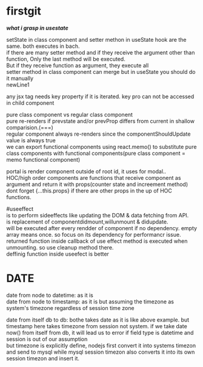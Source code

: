 # firstgit
*****what i grasp in usestate*****  
  
setState in class component and setter methon in useState hook are the same.
both executes in bach.  
if there are many setter method and if they receive the argument other than function, Only the last method will be executed.  
But if they receive function as argument, they execute all  
setter method in class component can merge but in useState you should do it manually  
newLine1


any jsx tag needs key property if it is iterated. key pro can not be accessed in child component

pure class component vs regular class component  
pure re-renders if prevstate and/or prevProp differs from current in shallow comparision.(===)  
regular component always re-renders since the componentShouldUpdate value is always true  
we can export functional components using react.memo() to substitute pure class components with functional components(pure class component = memo functional component)  


portal is render component outside of root id, it uses for modal..  
HOC/high order components are functions that receive component as argument and return it with props(counter state and increement method)  
dont forget {...this.props} if there are other props in the up of HOC functions.  


#useeffect  
is to perform sideeffects like updating the DOM & data fetching from API.  
is replacement of componentdidmount,willunmount & didupdate.  
will be executed after every rendder of component if no dependency. empty array means once. so focus on its dependency for performancr issue.  
returned function inside callback of use effect method is executed when unmounting. so use cleanup method there.  
deffinig function inside useefect is better


  # DATE  
    
date from node to datetime: as it is  
date from node to timestamp: as it is but assuming the timezone as system's timezone regardless of session time zone  

date from itself db to db: bothe takes date as it is like above example. but timestamp here takes timezone from session not system. if we take date now() from itself from db, it will lead us to error if field type is datetime and session is out of our assumption  
but timezone is explicitly define, nodejs first convert it into systems timezon and send to mysql while mysql session timezon also converts it into its own session timezon and insert it.

